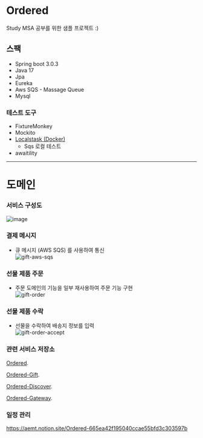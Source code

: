 # Ordered
Study MSA 공부를 위한 샘플 프로젝트 :)

## 스팩
* Spring boot 3.0.3
* Java 17
* Jpa
* Eureka
* Aws SQS - Massage Queue 
* Mysql

### 테스트 도구
* FixtureMonkey
* Mockito
* [Localstask (Docker)](https://localstack.cloud/)
  * Sqs 로컬 테스트 
* awaitility

---

# 도메인 
### 서비스 구성도
![image](https://user-images.githubusercontent.com/82430645/228264176-d5a4dd75-b27d-45a1-9fd3-f98ab52f113f.png)

### 결제 메시지
* 큐 메시지 (AWS SQS) 를 사용하여 통신  
![gift-aws-sqs](https://user-images.githubusercontent.com/82430645/230725087-cbcb5403-4a99-45e2-9faf-62ea7fd748a1.png)

### 선물 제품 주문
* 주문 도메인의 기능을 일부 재사용하여 주문 기능 구현  
![gift-order](https://user-images.githubusercontent.com/82430645/230725010-9e0645da-6012-456c-a076-6730b8f1632e.png)

### 선물 제품 수락
* 선물을 수락하여 배송지 정보를 입력  
![gift-order-accept](https://user-images.githubusercontent.com/82430645/230768894-19d75555-76f4-4e18-a02b-a7ae702da795.png)

### 관련 서비스 저장소
[Ordered](https://github.com/snowlight-aemt/Ordered). 

[Ordered-Gift](https://github.com/snowlight-aemt/Ordered-Gift). 

[Ordered-Discover](https://github.com/snowlight-aemt/Ordered-discover-server). 

[Ordered-Gateway](https://github.com/snowlight-aemt/Ordered-api-gateway-server). 

### 일정 관리
https://aemt.notion.site/Ordered-665ea42f195040ccae55bfd3c303597b
